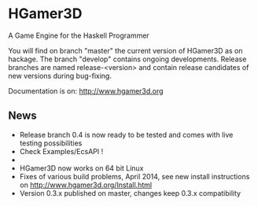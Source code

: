 HGamer3D
========

A Game Engine for the Haskell Programmer

You will find on branch "master" the current version of HGamer3D as on hackage. The branch "develop" contains ongoing developments. Release branches are named release-\<version\> and contain release candidates of new versions during bug-fixing. 

Documentation is on: http://www.hgamer3d.org

News
----
- Release branch 0.4 is now ready to be tested and comes with live testing possibilities
- Check Examples/EcsAPI !
- 
- HGamer3D now works on 64 bit Linux
- Fixes of various build problems, April 2014, see new install instructions on http://www.hgamer3d.org/Install.html
- Version 0.3.x published on master, changes keep 0.3.x compatibility
